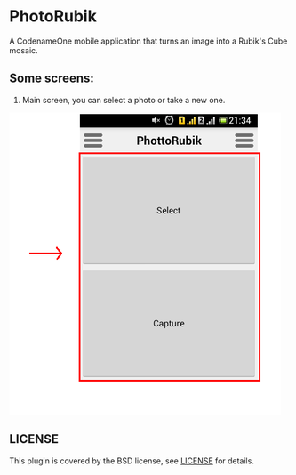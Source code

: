 # PhotoRubik

A CodenameOne mobile application that turns an image into a Rubik's Cube mosaic.

## Some screens:

1. Main screen, you can select a photo or take a new one.

![Main screen](images/1.png)

## LICENSE

This plugin is covered by the BSD license, see [LICENSE](LICENSE) for details.
